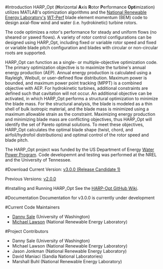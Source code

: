 #Introduction
HARP_Opt (**H**orizontal **A**xis **R**otor **P**erformance **Opt**imization) utilizes MATLAB's optimization algorithms and the [National Renewable Energy Laboratory's](http://www.nrel.gov) [WT-Perf](http://wind.nrel.gov/designcodes/simulators/wtperf/) blade element momentum (BEM) code to design axial-flow wind and water (i.e. hydrokinetic) turbine rotors.

The code optimizes a rotor's performance for steady and uniform flows (no sheared or yawed flows). A variety of rotor control configurations can be designed using HARP_Opt, including fixed or variable rotor speed and fixed or variable blade pitch configuration and blades with circular or non-circular roots are supported.

HARP_Opt can function as a single- or multiple-objective optimization code. The primary optimization objective is to maximize the turbine's annual energy production (AEP). Annual energy production is calculated using a Rayleigh, Weibull, or user-defined flow distribution. Maximum power is bounded, and maximum power point tracking (MPPT) is a combined objective with AEP. For hydrokinetic turbines, additional constraints are defined such that cavitation will not occur. An additional objective can be activated, in which HARP_Opt performs a structural optimization to minimize the blade mass. For the structural analysis, the blade is modeled as a thin shell of bulk isotropic material, and the blade mass is minimized using a maximum allowable strain as the constraint. Maximizing energy production and minimizing blade mass are conflicting objectives, thus HARP_Opt will identify the set of Pareto optimal solutions. To meet these objectives, HARP_Opt calculates the optimal blade shape (twist, chord, and airfoil/hydrofoil distributions) and optimal control of the rotor speed and blade pitch.

The HARP_Opt project was funded by the US Department of Energy [Water Power Program](http://www1.eere.energy.gov/water/). Code developemnt and testing was performed at the NREL and the University of Tennessee.

#Download
Current Version:
[v3.0.0 (Release Candidate 1)](https://github.com/NREL/HARP_Opt)

Previous Versions:
[v2.0.0](http://wind.nrel.gov/designcodes/simulators/HARP_Opt/)

#Installing and Running HARP_Opt
See the [HARP-Opt GitHub Wiki](https://github.com/NREL/HARP_Opt/wiki/).

#Documentation
Documentation for v3.0.0 is currently under development

#Current Code Maintainers
* [Danny Sale](mailto:dsale@uw.edu) (University of Washington)
* [Michael Lawson](mailto:Michael.Lawson@nrel.gov) (National Renewable Energy Laboratory)

#Project Contributors
* Danny Sale (University of Washington)
* Michael Lawson (National Renewable Energy Laboratory)
* Jason Jonkman (National Renewable Energy Laboratory)
* David Maniaci (Sandia National Laboratories)
* Marshall Buhl (National Renewable Energy Laboratory)